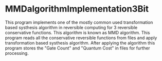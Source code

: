 # MMDalgorithmImplementation3Bit
This program implements one of the mostly common used transformation based systhesis algorithm in reversible computing for 3 
reversible conservative functions.
This algorithm is known as MMD algorithm.
This program reads all the conservative reversible functions from files and apply transformation based systhesis algorithm.
After applying the algorithm this program stores the "Gate Count" and "Quantum Cost" in files for further processing.
